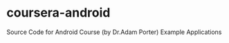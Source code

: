 coursera-android
================

Source Code for Android Course (by Dr.Adam Porter) Example Applications

